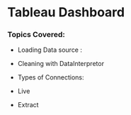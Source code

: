 # Tableau Dashboard

### Topics Covered: 
 
- Loading Data source : 
 
 - Cleaning with DataInterpretor

- Types of Connections:
 -   Live 
 -   Extract
